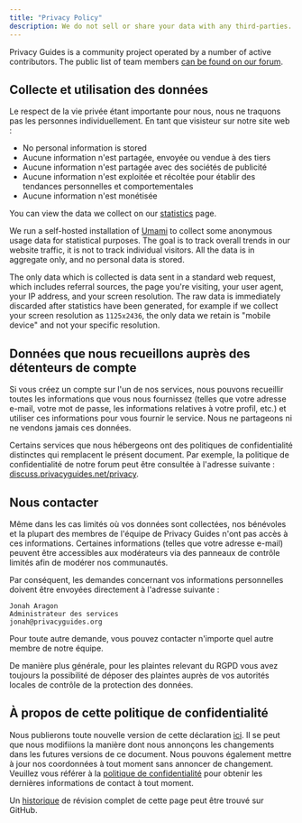 ```yaml
---
title: "Privacy Policy"
description: We do not sell or share your data with any third-parties.
---
```


Privacy Guides is a community project operated by a number of active contributors. The public list of team members [can be found on our forum](https://discuss.privacyguides.net/u?group=team&order=solutions&period=all).

## Collecte et utilisation des données

Le respect de la vie privée étant importante pour nous, nous ne traquons pas les personnes individuellement. En tant que visisteur sur notre site web :

- No personal information is stored
- Aucune information n'est partagée, envoyée ou vendue à des tiers
- Aucune information n'est partagée avec des sociétés de publicité
- Aucune information n'est exploitée et récoltée pour établir des tendances personnelles et comportementales
- Aucune information n'est monétisée

You can view the data we collect on our [statistics](statistics.md) page.

We run a self-hosted installation of [Umami](https://umami.is) to collect some anonymous usage data for statistical purposes. The goal is to track overall trends in our website traffic, it is not to track individual visitors. All the data is in aggregate only, and no personal data is stored.

The only data which is collected is data sent in a standard web request, which includes referral sources, the page you're visiting, your user agent, your IP address, and your screen resolution. The raw data is immediately discarded after statistics have been generated, for example if we collect your screen resolution as `1125x2436`, the only data we retain is "mobile device" and not your specific resolution.

## Données que nous recueillons auprès des détenteurs de compte

Si vous créez un compte sur l'un de nos services, nous pouvons recueillir toutes les informations que vous nous fournissez (telles que votre adresse e-mail, votre mot de passe, les informations relatives à votre profil, etc.) et utiliser ces informations pour vous fournir le service. Nous ne partageons ni ne vendons jamais ces données.

Certains services que nous hébergeons ont des politiques de confidentialité distinctes qui remplacent le présent document. Par exemple, la politique de confidentialité de notre forum peut être consultée à l'adresse suivante : [discuss.privacyguides.net/privacy](https://discuss.privacyguides.net/privacy).

## Nous contacter

Même dans les cas limités où vos données sont collectées, nos bénévoles et la plupart des membres de l'équipe de Privacy Guides n'ont pas accès à ces informations. Certaines informations (telles que votre adresse e-mail) peuvent être accessibles aux modérateurs via des panneaux de contrôle limités afin de modérer nos communautés.

Par conséquent, les demandes concernant vos informations personnelles doivent être envoyées directement à l'adresse suivante :

```text
Jonah Aragon
Administrateur des services
jonah@privacyguides.org
```

Pour toute autre demande, vous pouvez contacter n'importe quel autre membre de notre équipe.

De manière plus générale, pour les plaintes relevant du RGPD vous avez toujours la possibilité de déposer des plaintes auprès de vos autorités locales de contrôle de la protection des données.

## À propos de cette politique de confidentialité

Nous publierons toute nouvelle version de cette déclaration [ici](privacy-policy.md). Il se peut que nous modifiions la manière dont nous annonçons les changements dans les futures versions de ce document. Nous pouvons également mettre à jour nos coordonnées à tout moment sans annoncer de changement. Veuillez vous référer à la [politique de confidentialité](privacy-policy.md) pour obtenir les dernières informations de contact à tout moment.

Un [historique](https://github.com/privacyguides/privacyguides.org/commits/main/docs/about/privacy-policy.md) de révision complet de cette page peut être trouvé sur GitHub.
